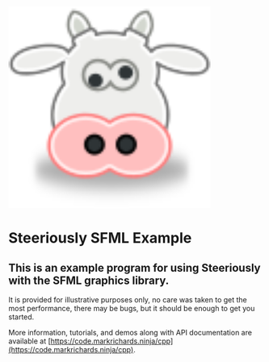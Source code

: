 <img src="steeriously.svg" width="400px" height="400px">

# Steeriously SFML Example

## This is an example program for using Steeriously with the SFML graphics library. 

It is provided for illustrative purposes only, no care was taken to get the
most performance, there may be bugs, but it should be enough to get you started.

More information, tutorials, and demos along with API documentation are available at [https://code.markrichards.ninja/cpp](https://code.markrichards.ninja/cpp).
